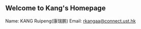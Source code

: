 ## Welcome to Kang's Homepage

Name: KANG Ruipeng(康瑞鹏)
Email: rkangaa@connect.ust.hk


###
[](chip.md)
